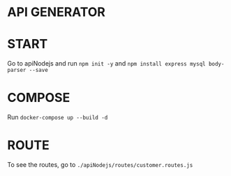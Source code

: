 # API GENERATOR

# START
Go to apiNodejs and run `npm init -y` and `npm install express mysql body-parser --save`<br>

# COMPOSE
Run `docker-compose up --build -d`

# ROUTE
To see the routes, go to `./apiNodejs/routes/customer.routes.js`